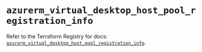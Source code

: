# `azurerm_virtual_desktop_host_pool_registration_info`

Refer to the Terraform Registry for docs: [`azurerm_virtual_desktop_host_pool_registration_info`](https://registry.terraform.io/providers/hashicorp/azurerm/3.113.0/docs/resources/virtual_desktop_host_pool_registration_info).
